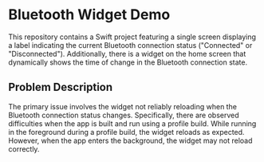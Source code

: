 # Bluetooth Widget Demo

This repository contains a Swift project featuring a single screen displaying a label indicating the current Bluetooth connection status ("Connected" or "Disconnected"). Additionally, there is a widget on the home screen that dynamically shows the time of change in the Bluetooth connection state.

## Problem Description

The primary issue involves the widget not reliably reloading when the Bluetooth connection status changes. Specifically, there are observed difficulties when the app is built and run using a profile build. While running in the foreground during a profile build, the widget reloads as expected. However, when the app enters the background, the widget may not reload correctly.
